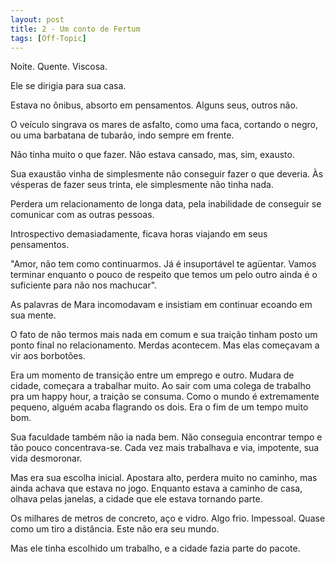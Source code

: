 ```yaml
---
layout: post
title: 2 - Um conto de Fertum
tags: [Off-Topic]
---
```


Noite. Quente. Viscosa. 


Ele se dirigia para sua casa. 


Estava no ônibus, absorto em pensamentos. Alguns seus, outros não. 


O veículo singrava os mares de asfalto, como uma faca, cortando o negro, ou uma barbatana de tubarão, indo sempre em frente. 


Não tinha muito o que fazer. Não estava cansado, mas, sim, exausto. 


Sua exaustão vinha de simplesmente não conseguir fazer o que deveria. Às vésperas de fazer seus trinta, ele simplesmente não tinha nada. 


Perdera um relacionamento de longa data, pela inabilidade de conseguir se comunicar com as outras pessoas. 


Introspectivo demasiadamente, ficava horas viajando em seus pensamentos. 


"Amor, não tem como continuarmos. Já é insuportável te agüentar. Vamos terminar enquanto o pouco de respeito que temos um pelo outro ainda é o suficiente para não nos machucar". 


As palavras de Mara incomodavam e insistiam em continuar ecoando em sua mente. 


O fato de não termos mais nada em comum e sua traição tinham posto um ponto final no relacionamento. Merdas acontecem. Mas elas começavam a vir aos borbotões. 


Era um momento de transição entre um emprego e outro. Mudara de cidade, começara a trabalhar muito. Ao sair com uma colega de trabalho pra um happy hour, a traição se consuma. Como o mundo é extremamente pequeno, alguém acaba flagrando os dois. Era o fim de um tempo muito bom. 


Sua faculdade também não ia nada bem. Não conseguia encontrar tempo e tão pouco concentrava-se. Cada vez mais trabalhava e via, impotente, sua vida desmoronar. 


Mas era sua escolha inicial. Apostara alto, perdera muito no caminho, mas ainda achava que estava no jogo. Enquanto estava a caminho de casa, olhava pelas janelas, a cidade que ele estava tornando parte. 


Os milhares de metros de concreto, aço e vidro. Algo frio. Impessoal. Quase como um tiro a distância. Este não era seu mundo. 


Mas ele tinha escolhido um trabalho, e a cidade fazia parte do pacote. 




